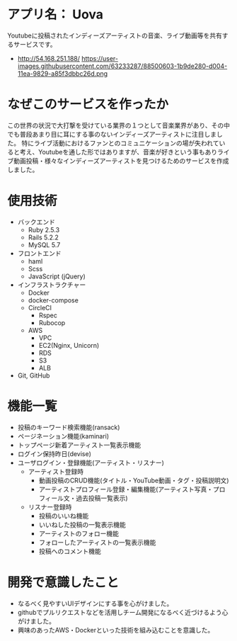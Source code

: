 # アプリ名： Uova
Youtubeに投稿されたインディーズアーティストの音楽、ライブ動画等を共有するサービスです。
- http://54.168.251.188/
https://user-images.githubusercontent.com/63233287/88500603-1b9de280-d004-11ea-9829-a85f3dbbc26d.png

# なぜこのサービスを作ったか
この世界の状況で大打撃を受けている業界の１つとして音楽業界があり、その中でも普段あまり目に耳にする事のないインディーズアーティストに注目しました。
特にライブ活動におけるファンとのコミュニケーションの場が失われていると考え、Youtubeを通した形ではありますが、音楽が好きという事もありライブ動画投稿・様々なインディーズアーティストを見つけるためのサービスを作成しました。

# 使用技術
- バックエンド
  - Ruby 2.5.3
  - Rails 5.2.2
  - MySQL 5.7
- フロントエンド
  - haml
  - Scss
  - JavaScript (jQuery)
- インフラストラクチャー
  - Docker
  - docker-compose
  - CircleCI
    - Rspec
    - Rubocop
  - AWS
    - VPC
    - EC2(Nginx, Unicorn)
    - RDS
    - S3
    - ALB
- Git, GitHub


# 機能一覧
- 投稿のキーワード検索機能(ransack)
- ページネーション機能(kaminari)
- トップページ新着アーティスト一覧表示機能
- ログイン保持昨日(devise)
- ユーザログイン・登録機能(アーティスト・リスナー)
  - アーティスト登録時
    - 動画投稿のCRUD機能(タイトル・YouTube動画・タグ・投稿説明文)
    - アーティストプロフィール登録・編集機能(アーティスト写真・プロフィール文・過去投稿一覧表示)
  - リスナー登録時
    - 投稿のいいね機能
    - いいねした投稿の一覧表示機能
    - アーティストのフォロー機能
    - フォローしたアーティストの一覧表示機能
    - 投稿へのコメント機能

# 開発で意識したこと
- なるべく見やすいUIデザインにする事を心がけました。
- githubでプルリクエストなどを活用しチーム開発になるべく近づけるよう心がけました。
- 興味のあったAWS・Dockerといった技術を組み込むことを意識した。